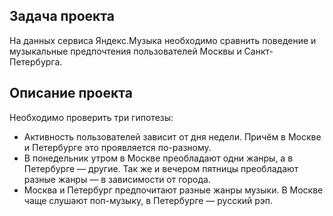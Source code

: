 ## Задача проекта
На данных сервиса Яндекс.Музыка необходимо сравнить поведение и музыкальные предпочтения пользователей Москвы и Санкт-Петербурга.

## Описание проекта
Необходимо проверить три гипотезы:

- Активность пользователей зависит от дня недели. Причём в Москве и Петербурге это проявляется по-разному.
- В понедельник утром в Москве преобладают одни жанры, а в Петербурге — другие. Так же и вечером пятницы преобладают разные жанры — в зависимости от города.
- Москва и Петербург предпочитают разные жанры музыки. В Москве чаще слушают поп-музыку, в Петербурге — русский рэп.
